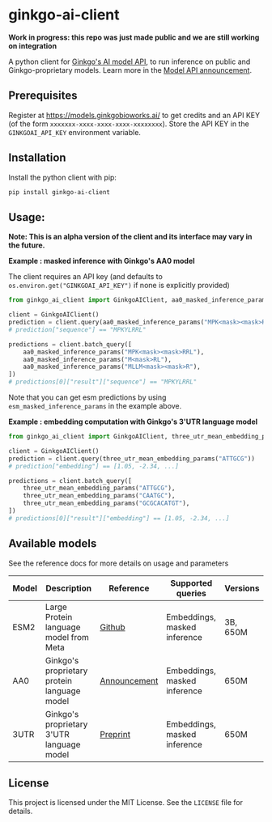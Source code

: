 # ginkgo-ai-client

**Work in progress: this repo was just made public and we are still working on integration**

A python client for [Ginkgo's AI model API](https://models.ginkgobioworks.ai/), to run inference on public and Ginkgo-proprietary models.
Learn more in the [Model API announcement](https://www.ginkgobioworks.com/2024/09/17/ginkgo-model-api-ai-research/).

## Prerequisites

Register at https://models.ginkgobioworks.ai/ to get credits and an API KEY (of the form `xxxxxxx-xxxx-xxxx-xxxx-xxxxxxxx`).
Store the API KEY in the `GINKGOAI_API_KEY` environment variable.

## Installation

Install the python client with pip:

```bash
pip install ginkgo-ai-client
```

## Usage:

**Note: This is an alpha version of the client and its interface may vary in the future.**

**Example : masked inference with Ginkgo's AA0 model**

The client requires an API key (and defaults to `os.environ.get("GINKGOAI_API_KEY")` if none is explicitly provided)

```python
from ginkgo_ai_client import GinkgoAIClient, aa0_masked_inference_params

client = GinkgoAIClient()
prediction = client.query(aa0_masked_inference_params("MPK<mask><mask>RRL"))
# prediction["sequence"] == "MPKYLRRL"

predictions = client.batch_query([
    aa0_masked_inference_params("MPK<mask><mask>RRL"),
    aa0_masked_inference_params("M<mask>RL"),
    aa0_masked_inference_params("MLLM<mask><mask>R"),
])
# predictions[0]["result"]["sequence"] == "MPKYLRRL"
```

Note that you can get esm predictions by using `esm_masked_inference_params` in the example above.

**Example : embedding computation with Ginkgo's 3'UTR language model**

```python
from ginkgo_ai_client import GinkgoAIClient, three_utr_mean_embedding_params

client = GinkgoAIClient()
prediction = client.query(three_utr_mean_embedding_params("ATTGCG"))
# prediction["embedding"] == [1.05, -2.34, ...]

predictions = client.batch_query([
    three_utr_mean_embedding_params("ATTGCG"),
    three_utr_mean_embedding_params("CAATGC"),
    three_utr_mean_embedding_params("GCGCACATGT"),
])
# predictions[0]["result"]["embedding"] == [1.05, -2.34, ...]
```

## Available models

See the reference docs for more details on usage and parameters

| Model | Description                                 | Reference                                                                                    | Supported queries            | Versions |
| ----- | ------------------------------------------- | -------------------------------------------------------------------------------------------- | ---------------------------- | -------- |
| ESM2  | Large Protein language model from Meta      | [Github](https://github.com/facebookresearch/esm?tab=readme-ov-file#esmfold)                 | Embeddings, masked inference | 3B, 650M |
| AA0   | Ginkgo's proprietary protein language model | [Announcement](https://www.ginkgobioworks.com/2024/09/17/aa-0-protein-llm-technical-review/) | Embeddings, masked inference | 650M     |
| 3UTR  | Ginkgo's proprietary 3'UTR language model   | [Preprint](https://www.biorxiv.org/content/10.1101/2024.10.07.616676v1)                      | Embeddings, masked inference | 650M     |

## License

This project is licensed under the MIT License. See the `LICENSE` file for details.
